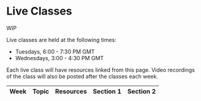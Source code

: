 # Live Classes

WIP

Live classes are held at the following times:

* Tuesdays, 6:00 - 7:30 PM GMT
* Wednesdays, 3:00 - 4:30 PM GMT

Each live class will have resources linked from this page. Video recordings of the class will also be posted after the classes each week.

| Week | Topic                     | Resources                                                     | Section 1 | Section 2 |
|------|---------------------------|---------------------------------------------------------------|-----------|-----------|
<!--
|   1  | Goals and Building Blocks | [Replit](https://replit.com/@kibocurriculum/Week01ListString), [Slides](https://docs.google.com/presentation/d/1_mVE2gCl7Uha-CNi6f-7D570LvXWSO3c88bx-d9yICs/edit?usp=sharing) |  [YouTube](https://youtu.be/fagBrk5VTLE)  |  [YouTube](https://youtu.be/Su6DG7O0rlI)  |
|   2  | Algorithm Analysis and Sorting | [Slides](https://docs.google.com/presentation/d/1V8bieTf4fgF-87RI2sNHElnr1GbZGOoELMnNLhXXBI0/edit?usp=sharing) |  [YouTube](https://youtu.be/DpUo2iEUvpQ)  |  [YouTube](https://youtu.be/LwxFkW07s9s)  |
|   3  | Recursion I | [Slides](https://docs.google.com/presentation/d/1-0_n0ifZi2d85LVOw1SimWDGGlBAYHEXmQiomg6gGAs/edit?usp=sharing) |  [YouTube](https://youtu.be/lNBwurgmuGc)  |  [YouTube](https://youtu.be/oOpLr15M6HY)  |
|   4  | Recursion II | [Slides](https://docs.google.com/presentation/d/1W7Wlb6774p5xot1VV9oCyI1aX8eK04btnjf1JHzzHFo/edit?usp=share_link) |  [YouTube](https://youtu.be/fOPH9OUGE_4)  |  [YouTube](https://youtu.be/ymZA04lDHGM)  |
|   5  | No class | | | |
|   6  | Linked Lists | [Slides](https://docs.google.com/presentation/d/1fGk7eoxpgphH_SnpP9YeaSlZaR0MY3h73Tb3XqYsFpo/edit?usp=sharing) |  [YouTube](https://youtu.be/oS9qEx47nr8)  |  [YouTube](https://youtu.be/15AO2dxSbJY)  |
|   7  | Lists, Stacks, & Queues | [Slides](https://docs.google.com/presentation/d/1tQCJ8DOYnQCSP3IxnW2k4rssyNfpTs8Ti0kERnyH2cI/edit?usp=sharing) |  [YouTube](https://youtu.be/aT7kVYGRsfc)  |  [YouTube](https://youtu.be/4mLgheuFu8o)  |
|   8  | Trees | [Slides](https://docs.google.com/presentation/d/1Fo5Q0d3gK05FyNl9o9YnjEyXLbyHE6R_HzO6Kdijrgg/edit?usp=sharing) |  [YouTube](https://youtu.be/jSpJ4Z0GAxk)  |  [YouTube](https://youtu.be/9Q1Z9YJ-5NM)  |
|   9  | BSTs | [Slides](https://docs.google.com/presentation/d/15recJS22EmGMhdExME3dJ1rMfVT4g0Xt2oG0jLNJ1p8/edit?usp=sharing) |  [YouTube](https://youtu.be/DZ-3bYZKG9s)  |  [YouTube](https://youtu.be/cxzPkBwms3k)  |
-->
